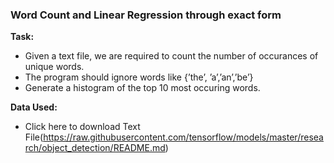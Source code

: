 ### Word Count and Linear Regression through exact form

**Task:** 
* Given a text file, we are required to count the number of occurances of unique words.
* The program should ignore words like {’the’, ’a’,’an’,’be’} 
* Generate a histogram of the top 10 most occuring words. 

**Data Used:**

* Click here to download Text File(https://raw.githubusercontent.com/tensorflow/models/master/research/object_detection/README.md)
